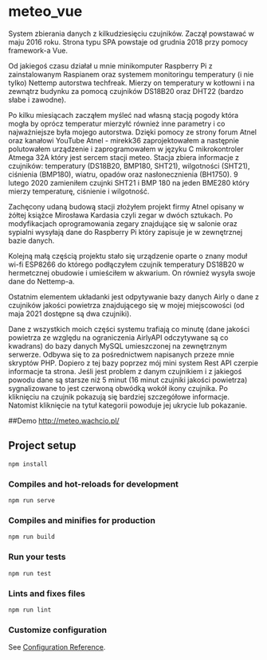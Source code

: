 # meteo_vue
System zbierania danych z kilkudziesięciu czujników. Zaczął powstawać w maju 2016 roku. Strona typu SPA powstaje od grudnia 2018 przy pomocy framework-a Vue.

Od jakiegoś czasu działał u mnie minikomputer Raspberry Pi z zainstalowanym Raspianem oraz systemem monitoringu temperatury (i nie tylko) Nettemp autorstwa techfreak. Mierzy on temperatury w kotłowni i na zewnątrz budynku za pomocą czujników DS18B20 oraz DHT22 (bardzo słabe i zawodne).

Po kilku miesiącach zacząłem myśleć nad własną stacją pogody która mogła by oprócz temperatur mierzyłć również inne parametry i co najważniejsze była mojego autorstwa. Dzięki pomocy ze strony forum Atnel oraz kanałowi YouTube Atnel - mirekk36 zaprojektowałem a następnie polutowałem urządzenie i zaprogramowałem w języku C mikrokontroler Atmega 32A który jest sercem stacji meteo. Stacja zbiera informacje z czujników: temperatury (DS18B20, BMP180, SHT21), wilgotności (SHT21), ciśnienia (BMP180), wiatru, opadów oraz nasłonecznienia (BH1750). 9 lutego 2020 zamieniłem czujnki SHT21 i BMP 180 na jeden BME280 który mierzy temperaturę, ciśnienie i wilgotność.

Zachęcony udaną budową stacji złożyłem projekt firmy Atnel opisany w żółtej książce Mirosława Kardasia czyli zegar w dwóch sztukach. Po modyfikacjach oprogramowania zegary znajdujące się w salonie oraz sypialni wysyłają dane do Raspberry Pi który zapisuje je w zewnętrznej bazie danych.

Kolejną małą częścią projektu stało się urządzenie oparte o znany moduł wi-fi ESP8266 do którego podłączyłem czujnik temperatury DS18B20 w hermetcznej obudowie i umieściłem w akwarium. On również wysyła swoje dane do Nettemp-a.

Ostatnim elementem układanki jest odpytywanie bazy danych Airly o dane z czujników jakości powietrza znajdującego się w mojej miejscowości (od maja 2021 dostępne są dwa czujniki).

Dane z wszystkich moich części systemu trafiają co minutę (dane jakości powietrza ze względu na ograniczenia AirlyAPI odczytywane są co kwadrans) do bazy danych MySQL umieszczonej na zewnętrznym serwerze. Odbywa się to za pośrednictwem napisanych przeze mnie skryptów PHP. Dopiero z tej bazy poprzez mój mini system Rest API czerpie informacje ta strona. Jeśli jest problem z danym czujnikiem i z jakiegoś powodu dane są starsze niż 5 minut (16 minut czujniki jakości powietrza) sygnalizowane to jest czerwoną obwódką wokół ikony czujnika. Po kliknięciu na czujnik pokazują się bardziej szczegółowe informacje. Natomist kliknięcie na tytuł kategorii powoduje jej ukrycie lub pokazanie.

##Demo
http://meteo.wachcio.pl/

## Project setup
```
npm install
```

### Compiles and hot-reloads for development
```
npm run serve
```

### Compiles and minifies for production
```
npm run build
```

### Run your tests
```
npm run test
```

### Lints and fixes files
```
npm run lint
```

### Customize configuration
See [Configuration Reference](https://cli.vuejs.org/config/).
